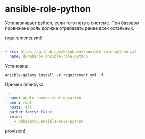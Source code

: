 # ansible-role-python
Устанавливает python, если того нету в системе. При базовом провижене роль должна отрабавать ранее всех остальных.

requirements.yml:
```yaml
---
- src: https://github.com/dkhabarov/ansible-role-python.git
  name: dkhabarov.ansible-role-python
```
Установка:

```shell
ansible-galaxy install -r requirement.yml -f
```

Пример плейбука:

```yaml
---
- name: apply common configuration
  user: root
  hosts: all
  gather_facts: False
  roles:
    - dkhabarov.ansible-role-python
```

provision!
